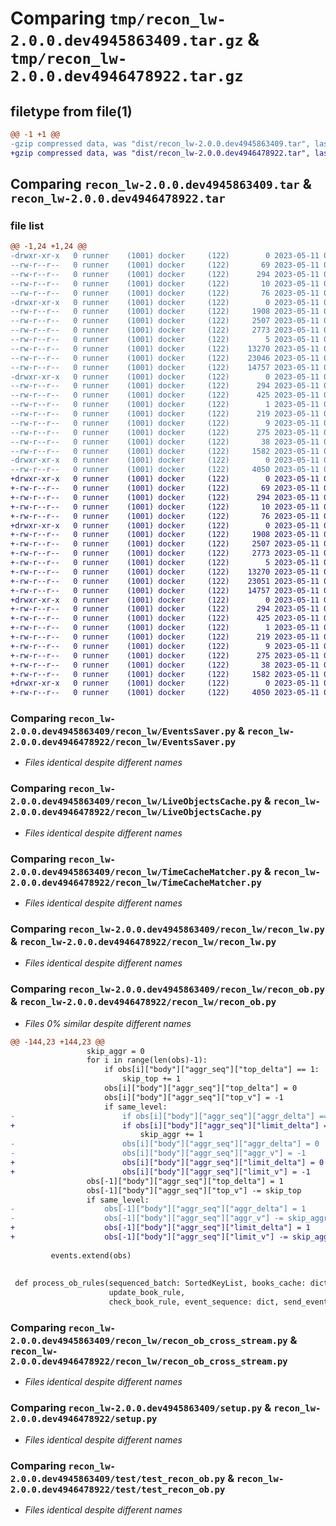 # Comparing `tmp/recon_lw-2.0.0.dev4945863409.tar.gz` & `tmp/recon_lw-2.0.0.dev4946478922.tar.gz`

## filetype from file(1)

```diff
@@ -1 +1 @@
-gzip compressed data, was "dist/recon_lw-2.0.0.dev4945863409.tar", last modified: Thu May 11 08:46:34 2023, max compression
+gzip compressed data, was "dist/recon_lw-2.0.0.dev4946478922.tar", last modified: Thu May 11 09:51:47 2023, max compression
```

## Comparing `recon_lw-2.0.0.dev4945863409.tar` & `recon_lw-2.0.0.dev4946478922.tar`

### file list

```diff
@@ -1,24 +1,24 @@
-drwxr-xr-x   0 runner    (1001) docker     (122)        0 2023-05-11 08:46:34.000000 recon_lw-2.0.0.dev4945863409/
--rw-r--r--   0 runner    (1001) docker     (122)       69 2023-05-11 08:46:11.000000 recon_lw-2.0.0.dev4945863409/MANIFEST.in
--rw-r--r--   0 runner    (1001) docker     (122)      294 2023-05-11 08:46:34.000000 recon_lw-2.0.0.dev4945863409/PKG-INFO
--rw-r--r--   0 runner    (1001) docker     (122)       10 2023-05-11 08:46:11.000000 recon_lw-2.0.0.dev4945863409/README.md
--rw-r--r--   0 runner    (1001) docker     (122)       76 2023-05-11 08:46:17.000000 recon_lw-2.0.0.dev4945863409/package_info.json
-drwxr-xr-x   0 runner    (1001) docker     (122)        0 2023-05-11 08:46:34.000000 recon_lw-2.0.0.dev4945863409/recon_lw/
--rw-r--r--   0 runner    (1001) docker     (122)     1908 2023-05-11 08:46:11.000000 recon_lw-2.0.0.dev4945863409/recon_lw/EventsSaver.py
--rw-r--r--   0 runner    (1001) docker     (122)     2507 2023-05-11 08:46:11.000000 recon_lw-2.0.0.dev4945863409/recon_lw/LiveObjectsCache.py
--rw-r--r--   0 runner    (1001) docker     (122)     2773 2023-05-11 08:46:11.000000 recon_lw-2.0.0.dev4945863409/recon_lw/TimeCacheMatcher.py
--rw-r--r--   0 runner    (1001) docker     (122)        5 2023-05-11 08:46:11.000000 recon_lw-2.0.0.dev4945863409/recon_lw/__init__.py
--rw-r--r--   0 runner    (1001) docker     (122)    13270 2023-05-11 08:46:11.000000 recon_lw-2.0.0.dev4945863409/recon_lw/recon_lw.py
--rw-r--r--   0 runner    (1001) docker     (122)    23046 2023-05-11 08:46:11.000000 recon_lw-2.0.0.dev4945863409/recon_lw/recon_ob.py
--rw-r--r--   0 runner    (1001) docker     (122)    14757 2023-05-11 08:46:11.000000 recon_lw-2.0.0.dev4945863409/recon_lw/recon_ob_cross_stream.py
-drwxr-xr-x   0 runner    (1001) docker     (122)        0 2023-05-11 08:46:34.000000 recon_lw-2.0.0.dev4945863409/recon_lw.egg-info/
--rw-r--r--   0 runner    (1001) docker     (122)      294 2023-05-11 08:46:34.000000 recon_lw-2.0.0.dev4945863409/recon_lw.egg-info/PKG-INFO
--rw-r--r--   0 runner    (1001) docker     (122)      425 2023-05-11 08:46:34.000000 recon_lw-2.0.0.dev4945863409/recon_lw.egg-info/SOURCES.txt
--rw-r--r--   0 runner    (1001) docker     (122)        1 2023-05-11 08:46:34.000000 recon_lw-2.0.0.dev4945863409/recon_lw.egg-info/dependency_links.txt
--rw-r--r--   0 runner    (1001) docker     (122)      219 2023-05-11 08:46:34.000000 recon_lw-2.0.0.dev4945863409/recon_lw.egg-info/requires.txt
--rw-r--r--   0 runner    (1001) docker     (122)        9 2023-05-11 08:46:34.000000 recon_lw-2.0.0.dev4945863409/recon_lw.egg-info/top_level.txt
--rw-r--r--   0 runner    (1001) docker     (122)      275 2023-05-11 08:46:11.000000 recon_lw-2.0.0.dev4945863409/requirements.txt
--rw-r--r--   0 runner    (1001) docker     (122)       38 2023-05-11 08:46:34.000000 recon_lw-2.0.0.dev4945863409/setup.cfg
--rw-r--r--   0 runner    (1001) docker     (122)     1582 2023-05-11 08:46:11.000000 recon_lw-2.0.0.dev4945863409/setup.py
-drwxr-xr-x   0 runner    (1001) docker     (122)        0 2023-05-11 08:46:34.000000 recon_lw-2.0.0.dev4945863409/test/
--rw-r--r--   0 runner    (1001) docker     (122)     4050 2023-05-11 08:46:11.000000 recon_lw-2.0.0.dev4945863409/test/test_recon_ob.py
+drwxr-xr-x   0 runner    (1001) docker     (122)        0 2023-05-11 09:51:47.000000 recon_lw-2.0.0.dev4946478922/
+-rw-r--r--   0 runner    (1001) docker     (122)       69 2023-05-11 09:51:14.000000 recon_lw-2.0.0.dev4946478922/MANIFEST.in
+-rw-r--r--   0 runner    (1001) docker     (122)      294 2023-05-11 09:51:47.000000 recon_lw-2.0.0.dev4946478922/PKG-INFO
+-rw-r--r--   0 runner    (1001) docker     (122)       10 2023-05-11 09:51:14.000000 recon_lw-2.0.0.dev4946478922/README.md
+-rw-r--r--   0 runner    (1001) docker     (122)       76 2023-05-11 09:51:22.000000 recon_lw-2.0.0.dev4946478922/package_info.json
+drwxr-xr-x   0 runner    (1001) docker     (122)        0 2023-05-11 09:51:47.000000 recon_lw-2.0.0.dev4946478922/recon_lw/
+-rw-r--r--   0 runner    (1001) docker     (122)     1908 2023-05-11 09:51:14.000000 recon_lw-2.0.0.dev4946478922/recon_lw/EventsSaver.py
+-rw-r--r--   0 runner    (1001) docker     (122)     2507 2023-05-11 09:51:14.000000 recon_lw-2.0.0.dev4946478922/recon_lw/LiveObjectsCache.py
+-rw-r--r--   0 runner    (1001) docker     (122)     2773 2023-05-11 09:51:14.000000 recon_lw-2.0.0.dev4946478922/recon_lw/TimeCacheMatcher.py
+-rw-r--r--   0 runner    (1001) docker     (122)        5 2023-05-11 09:51:14.000000 recon_lw-2.0.0.dev4946478922/recon_lw/__init__.py
+-rw-r--r--   0 runner    (1001) docker     (122)    13270 2023-05-11 09:51:14.000000 recon_lw-2.0.0.dev4946478922/recon_lw/recon_lw.py
+-rw-r--r--   0 runner    (1001) docker     (122)    23051 2023-05-11 09:51:14.000000 recon_lw-2.0.0.dev4946478922/recon_lw/recon_ob.py
+-rw-r--r--   0 runner    (1001) docker     (122)    14757 2023-05-11 09:51:14.000000 recon_lw-2.0.0.dev4946478922/recon_lw/recon_ob_cross_stream.py
+drwxr-xr-x   0 runner    (1001) docker     (122)        0 2023-05-11 09:51:47.000000 recon_lw-2.0.0.dev4946478922/recon_lw.egg-info/
+-rw-r--r--   0 runner    (1001) docker     (122)      294 2023-05-11 09:51:47.000000 recon_lw-2.0.0.dev4946478922/recon_lw.egg-info/PKG-INFO
+-rw-r--r--   0 runner    (1001) docker     (122)      425 2023-05-11 09:51:47.000000 recon_lw-2.0.0.dev4946478922/recon_lw.egg-info/SOURCES.txt
+-rw-r--r--   0 runner    (1001) docker     (122)        1 2023-05-11 09:51:47.000000 recon_lw-2.0.0.dev4946478922/recon_lw.egg-info/dependency_links.txt
+-rw-r--r--   0 runner    (1001) docker     (122)      219 2023-05-11 09:51:47.000000 recon_lw-2.0.0.dev4946478922/recon_lw.egg-info/requires.txt
+-rw-r--r--   0 runner    (1001) docker     (122)        9 2023-05-11 09:51:47.000000 recon_lw-2.0.0.dev4946478922/recon_lw.egg-info/top_level.txt
+-rw-r--r--   0 runner    (1001) docker     (122)      275 2023-05-11 09:51:14.000000 recon_lw-2.0.0.dev4946478922/requirements.txt
+-rw-r--r--   0 runner    (1001) docker     (122)       38 2023-05-11 09:51:47.000000 recon_lw-2.0.0.dev4946478922/setup.cfg
+-rw-r--r--   0 runner    (1001) docker     (122)     1582 2023-05-11 09:51:14.000000 recon_lw-2.0.0.dev4946478922/setup.py
+drwxr-xr-x   0 runner    (1001) docker     (122)        0 2023-05-11 09:51:47.000000 recon_lw-2.0.0.dev4946478922/test/
+-rw-r--r--   0 runner    (1001) docker     (122)     4050 2023-05-11 09:51:14.000000 recon_lw-2.0.0.dev4946478922/test/test_recon_ob.py
```

### Comparing `recon_lw-2.0.0.dev4945863409/recon_lw/EventsSaver.py` & `recon_lw-2.0.0.dev4946478922/recon_lw/EventsSaver.py`

 * *Files identical despite different names*

### Comparing `recon_lw-2.0.0.dev4945863409/recon_lw/LiveObjectsCache.py` & `recon_lw-2.0.0.dev4946478922/recon_lw/LiveObjectsCache.py`

 * *Files identical despite different names*

### Comparing `recon_lw-2.0.0.dev4945863409/recon_lw/TimeCacheMatcher.py` & `recon_lw-2.0.0.dev4946478922/recon_lw/TimeCacheMatcher.py`

 * *Files identical despite different names*

### Comparing `recon_lw-2.0.0.dev4945863409/recon_lw/recon_lw.py` & `recon_lw-2.0.0.dev4946478922/recon_lw/recon_lw.py`

 * *Files identical despite different names*

### Comparing `recon_lw-2.0.0.dev4945863409/recon_lw/recon_ob.py` & `recon_lw-2.0.0.dev4946478922/recon_lw/recon_ob.py`

 * *Files 0% similar despite different names*

```diff
@@ -144,23 +144,23 @@
                 skip_aggr = 0
                 for i in range(len(obs)-1):
                     if obs[i]["body"]["aggr_seq"]["top_delta"] == 1:
                         skip_top += 1
                     obs[i]["body"]["aggr_seq"]["top_delta"] = 0
                     obs[i]["body"]["aggr_seq"]["top_v"] = -1
                     if same_level:
-                        if obs[i]["body"]["aggr_seq"]["aggr_delta"] == 1:
+                        if obs[i]["body"]["aggr_seq"]["limit_delta"] == 1:
                             skip_aggr += 1
-                        obs[i]["body"]["aggr_seq"]["aggr_delta"] = 0
-                        obs[i]["body"]["aggr_seq"]["aggr_v"] = -1
+                        obs[i]["body"]["aggr_seq"]["limit_delta"] = 0
+                        obs[i]["body"]["aggr_seq"]["limit_v"] = -1
                 obs[-1]["body"]["aggr_seq"]["top_delta"] = 1
                 obs[-1]["body"]["aggr_seq"]["top_v"] -= skip_top
                 if same_level:
-                    obs[-1]["body"]["aggr_seq"]["aggr_delta"] = 1
-                    obs[-1]["body"]["aggr_seq"]["aggr_v"] -= skip_aggr
+                    obs[-1]["body"]["aggr_seq"]["limit_delta"] = 1
+                    obs[-1]["body"]["aggr_seq"]["limit_v"] -= skip_aggr
 
         events.extend(obs)
 
 
 def process_ob_rules(sequenced_batch: SortedKeyList, books_cache: dict, get_book_id_func,
                      update_book_rule,
                      check_book_rule, event_sequence: dict, send_events_func, parent_event: dict,
```

### Comparing `recon_lw-2.0.0.dev4945863409/recon_lw/recon_ob_cross_stream.py` & `recon_lw-2.0.0.dev4946478922/recon_lw/recon_ob_cross_stream.py`

 * *Files identical despite different names*

### Comparing `recon_lw-2.0.0.dev4945863409/setup.py` & `recon_lw-2.0.0.dev4946478922/setup.py`

 * *Files identical despite different names*

### Comparing `recon_lw-2.0.0.dev4945863409/test/test_recon_ob.py` & `recon_lw-2.0.0.dev4946478922/test/test_recon_ob.py`

 * *Files identical despite different names*

